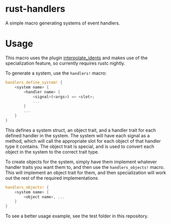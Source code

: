 # rust-handlers

A simple macro generating systems of event handlers.

# Usage

This macro uses the plugin [interpolate\_idents](https://crates.io/crates/interpolate_idents) and makes use
of the specialization feature, so currently requires rustc nightly.

To generate a system, use the `handlers!` macro:

```rust
handlers_define_system! {
    <system name> {
        <handler name> {
            <signal>(<args>) => <slot>;
            ...
        }
        ...
    }
}
```

This defines a system struct, an object trait, and a handler trait for each defined handler in the system.
The system will have each signal as a method, which will call the appropriate slot for each object of that handler type it contains.
The object trait is special, and is used to convert each object in the system to the correct trait type.

To create objects for the system, simply have them implement whatever handler traits you want them to, and then use the 
`handlers_objects!` macro. This will implement an object trait for them, and then specialization will work out the rest
of the required implementations

```rust
handlers_objects! { 
    <system name> {
        <object name>, ...
    }
}
```

To see a better usage example, see the test folder in this repository.
